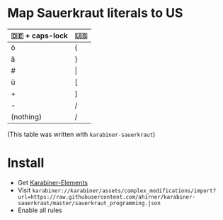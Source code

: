 # Map Sauerkraut literals to US
|🇩🇪 + caps-lock | 🇺🇸|
|------------------|------|
|ö|{|
|ä|}|
|#|\|
|ü|[|
|+|]|
|-|/|
|(nothing)|/|
(This table was written with `karabiner-sauerkraut`)

# Install
- Get [Karabiner-Elements](https://pqrs.org/osx/karabiner/)
- Visit
`
karabiner://karabiner/assets/complex_modifications/import?url=https://raw.githubusercontent.com/ahirner/karabiner-sauerkraut/master/sauerkraut_programming.json
`
- Enable all rules
